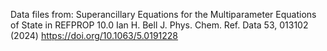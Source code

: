 Data files from:
Superancillary Equations for the Multiparameter Equations of State in REFPROP 10.0
Ian H. Bell 
J. Phys. Chem. Ref. Data 53, 013102 (2024) https://doi.org/10.1063/5.0191228
